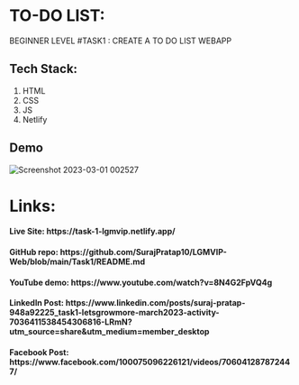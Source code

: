 # TO-DO LIST:

BEGINNER LEVEL #TASK1 : CREATE A TO DO LIST WEBAPP

## Tech Stack:
1) HTML
2) CSS
3) JS
4) Netlify

## Demo

![Screenshot 2023-03-01 002527](https://user-images.githubusercontent.com/92919173/221951943-9aba82d1-57de-45db-8808-e3db19455b8f.jpg)

<h1> Links:
<h4>Live Site: https://task-1-lgmvip.netlify.app/
<h4>GitHub repo: https://github.com/SurajPratap10/LGMVIP-Web/blob/main/Task1/README.md
<h4>YouTube demo: https://www.youtube.com/watch?v=8N4G2FpVQ4g
<h4>LinkedIn Post: https://www.linkedin.com/posts/suraj-pratap-948a92225_task1-letsgrowmore-march2023-activity-7036411538454306816-LRmN?utm_source=share&utm_medium=member_desktop
<h4>Facebook Post: https://www.facebook.com/100075096226121/videos/706041287872447/
